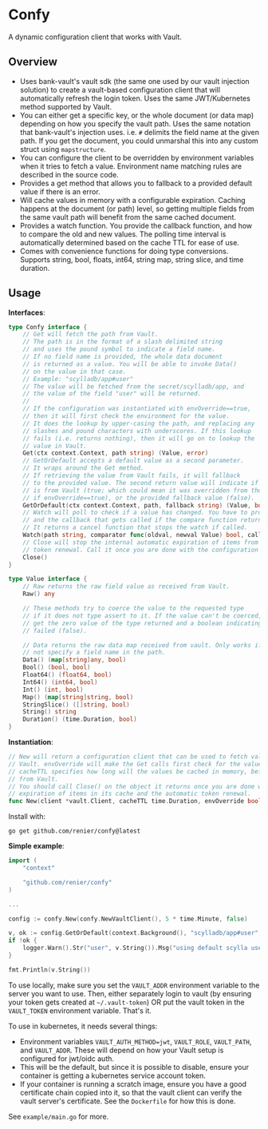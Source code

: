 # Confy

A dynamic configuration client that works with Vault.

## Overview

* Uses bank-vault's vault sdk (the same one used by our vault injection solution) to create a vault-based configuration client that will automatically refresh the login token. Uses the same JWT/Kubernetes method supported by Vault. 
* You can either get a specific key, or the whole document (or data map) depending on how you specify the vault path. Uses the same notation that bank-vault's injection uses. i.e. `#` delimits the field name at the given path. If you get the document, you could unmarshal this into any custom struct using `mapstructure`.
* You can configure the client to be overridden by environment variables when it tries to fetch a value. Environment name matching rules are described in the source code.
* Provides a get method that allows you to fallback to a provided default value if there is an error.
* Will cache values in memory with a configurable expiration. Caching happens at the document (or path) level, so getting multiple fields from the same vault path will benefit from the same cached document.
* Provides a watch function. You provide the callback function, and how to compare the old and new values. The polling time interval is automatically determined based on the cache TTL for ease of use.
* Comes with convenience functions for doing type conversions. Supports string, bool, floats, int64, string map, string slice, and time duration.

## Usage

**Interfaces**:
```go
type Confy interface {
	// Get will fetch the path from Vault.
	// The path is in the format of a slash delimited string
	// and uses the pound symbol to indicate a field name.
	// If no field name is provided, the whole data document
	// is returned as a value. You will be able to invoke Data()
	// on the value in that case.
	// Example: "scylladb/app#user"
	// The value will be fetched from the secret/scylladb/app, and
	// the value of the field "user" will be returned.
	//
	// If the configuration was instantiated with envOverride==true,
	// then it will first check the environment for the value.
	// It does the lookup by upper-casing the path, and replacing any
	// slashes and pound characters with underscores. If this lookup
	// fails (i.e. returns nothing), then it will go on to lookup the
	// value in Vault.
	Get(ctx context.Context, path string) (Value, error)
	// GetOrDefault accepts a default value as a second parameter.
	// It wraps around the Get method.
	// If retrieving the value from Vault fails, it will fallback
	// to the provided value. The second return value will indicate if the value
	// is from Vault (true; which could mean it was overridden from the environment
	// if envOverride==true), or the provided fallback value (false).
	GetOrDefault(ctx context.Context, path, fallback string) (Value, bool)
	// Watch will poll to check if a value has changed. You have to provide the compare function
	// and the callback that gets called if the compare function returns true.
	// It returns a cancel function that stops the watch if called.
	Watch(path string, comparator func(oldval, newval Value) bool, callback func(v Value)) context.CancelFunc
	// Close will stop the internal automatic expiration of items from within the cache and the automatic
	// token renewal. Call it once you are done with the configuration client.
	Close()
}

type Value interface {
	// Raw returns the raw field value as received from Vault.
	Raw() any

	// These methods try to coerce the value to the requested type
	// if it does not type assert to it. If the value can't be coerced, you will
	// get the zero value of the type returned and a boolean indicating if coercion
	// failed (false).

	// Data returns the raw data map received from vault. Only works if you did
	// not specify a field name in the path.
	Data() (map[string]any, bool)
	Bool() (bool, bool)
	Float64() (float64, bool)
	Int64() (int64, bool)
	Int() (int, bool)
	Map() (map[string]string, bool)
	StringSlice() ([]string, bool)
	String() string
	Duration() (time.Duration, bool)
}
```

**Instantiation**:
```go
// New will return a configuration client that can be used to fetch values from
// Vault. envOverride will make the Get calls first check for the value in the environment.
// cacheTTL specifies how long will the values be cached in memory, before re-fetching them
// from Vault.
// You should call Close() on the object it returns once you are done with it to stop the internal
// expiration of items in its cache and the automatic token renewal.
func New(client *vault.Client, cacheTTL time.Duration, envOverride bool) Confy
```

Install with:
```
go get github.com/renier/confy@latest
```

**Simple example**:

```go
import (
	"context"

	"github.com/renier/confy"
)

...

config := confy.New(confy.NewVaultClient(), 5 * time.Minute, false)

v, ok := config.GetOrDefault(context.Background(), "scylladb/app#user", os.Getenv("DEFAULT_SCYLLA_USER"))
if !ok {
	logger.Warn().Str("user", v.String()).Msg("using default scylla user")
}

fmt.Println(v.String())
```

To use locally, make sure you set the `VAULT_ADDR` environment variable to the server you want to use. Then, either separately login to vault (by ensuring your token gets created at `~/.vault-token`) OR put the vault token in the `VAULT_TOKEN` environment variable. That's it.

To use in kubernetes, it needs several things:
* Environment variables `VAULT_AUTH_METHOD=jwt`, `VAULT_ROLE`, `VAULT_PATH`, and `VAULT_ADDR`. These will depend on how your Vault setup is configured for jwt/oidc auth.
* This will be the default, but since it is possible to disable, ensure your container is getting a kubernetes service account token.
* If your container is running a scratch image, ensure you have a good certificate chain copied into it, so that the vault client can verify the vault server's certificate. See the `Dockerfile` for how this is done.

See `example/main.go` for more.
